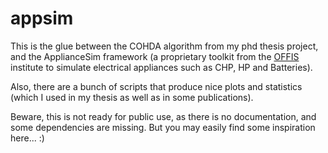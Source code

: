 # appsim
This is the glue between the COHDA algorithm from my phd thesis project, and the ApplianceSim framework (a proprietary toolkit from the [OFFIS](http://www.offis.de) institute to simulate electrical appliances such as CHP, HP and Batteries).

Also, there are a bunch of scripts that produce nice plots and statistics (which I used in my thesis as well as in some publications).

Beware, this is not ready for public use, as there is no documentation, and some dependencies are missing. But you may easily find some inspiration here... :)

